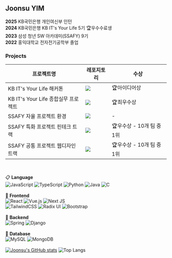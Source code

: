 ## Joonsu YIM
**2025** KB국민은행 개인여신부 인턴<br>
**2024** KB국민은행 KB IT's Your Life 5기 🏆우수수료생<br>
**2023** 삼성 청년 SW 아카데미(SSAFY) 9기<br>
**2022** 홍익대학교 전자전기공학부 졸업<br>

### Projects
|프로젝트명|레포지토리|수상|
|---|---|---|
|KB IT's Your Life 해커톤|<a href="https://github.com/MoonHyoMan"><img src="https://img.shields.io/badge/주세요-000000?style=flat-square&logo=github&logoColor=white"/></a>|🏆아이디어상|
|KB IT's Your Life 종합실무 프로젝트|<a href="https://github.com/P1-3-kbAnk"><img src="https://img.shields.io/badge/방갑다-000000?style=flat-square&logo=github&logoColor=white"/></a>|🏆최우수상|
|SSAFY 자율 프로젝트 환경|<a href="https://github.com/We-Eokam/Ea-ra"><img src="https://img.shields.io/badge/어라-000000?style=flat-square&logo=github&logoColor=white"/></a>|-|
|SSAFY 특화 프로젝트 핀테크 트랙|<a href="https://github.com/doHuick/H-uick/tree/master"><img src="https://img.shields.io/badge/Huick-000000?style=flat-square&logo=github&logoColor=white"/></a>|🏆우수상 - 10개 팀 중 1위|
|SSAFY 공통 프로젝트 웹디자인 트랙|<a href="https://github.com/popping-ashe"><img src="https://img.shields.io/badge/Popping-000000?style=flat-square&logo=github&logoColor=white"/></a>|🏆우수상 - 10개 팀 중 1위|
<br>

📋 **Language**<br>
![JavaScript](https://img.shields.io/badge/javascript-%23323330.svg?style=for-the-badge&logo=javascript&logoColor=%23F7DF1E)
![TypeScript](https://img.shields.io/badge/typescript-%23007ACC.svg?style=for-the-badge&logo=typescript&logoColor=white)
![Python](https://img.shields.io/badge/python-3670A0?style=for-the-badge&logo=python&logoColor=ffdd54)
![Java](https://img.shields.io/badge/java-%23ED8B00.svg?style=for-the-badge&logo=openjdk&logoColor=white)
![C](https://img.shields.io/badge/c-%2300599C.svg?style=for-the-badge&logo=c&logoColor=white)
<br><br>
📘 **Frontend**
<br>
![React](https://img.shields.io/badge/react-%2320232a.svg?style=for-the-badge&logo=react&logoColor=%2361DAFB)
![Vue.js](https://img.shields.io/badge/vuejs-%2335495e.svg?style=for-the-badge&logo=vuedotjs&logoColor=%234FC08D)
![Next JS](https://img.shields.io/badge/Next-black?style=for-the-badge&logo=next.js&logoColor=white)
<br>
![TailwindCSS](https://img.shields.io/badge/tailwindcss-%2338B2AC.svg?style=for-the-badge&logo=tailwind-css&logoColor=white)
![Radix UI](https://img.shields.io/badge/radix%20ui-161618.svg?style=for-the-badge&logo=radix-ui&logoColor=white)
![Bootstrap](https://img.shields.io/badge/bootstrap-%238511FA.svg?style=for-the-badge&logo=bootstrap&logoColor=white)
<br><br>
📗 **Backend**
<br>
![Spring](https://img.shields.io/badge/spring-%236DB33F.svg?style=for-the-badge&logo=spring&logoColor=white)
![Django](https://img.shields.io/badge/django-%23092E20.svg?style=for-the-badge&logo=django&logoColor=white)
<br><br>
📙 **Database**
<br>
![MySQL](https://img.shields.io/badge/mysql-4479A1.svg?style=for-the-badge&logo=mysql&logoColor=white)
![MongoDB](https://img.shields.io/badge/MongoDB-%234ea94b.svg?style=for-the-badge&logo=mongodb&logoColor=white)
<br><br>
[![Joonsu's GitHub stats](https://github-readme-stats.vercel.app/api?username=yjs96)](https://github.com/anuraghazra/github-readme-stats)
![Top Langs](https://github-readme-stats.vercel.app/api/top-langs/?username=YJS96&layout=compact)

